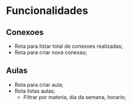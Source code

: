 # Funcionalidades

## Conexoes

- Rota para listar total de conexoes realizadas;
- Rota para criar nova conexao;

## Aulas

- Rota para criar aula;
- Rota listas aulas;
    - Filtrar por materia, dia da semana, horario;